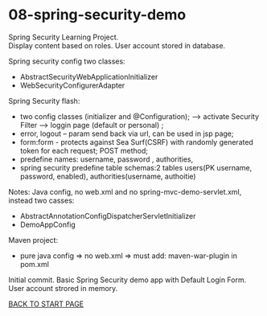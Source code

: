 # 08-spring-security-demo
Spring Security Learning Project.  
Display content based on roles. User account stored in database.  
  
  
    
Spring security config two classes:  
  - AbstractSecurityWebApplicationInitializer  
  - WebSecurityConfigurerAdapter  

Spring Security flash: 
 - two config classes (initializer and @Configuration); --> activate Security Filter --> loggin page (default or personal) ;
 - error, logout – param send back via url, can be used in jsp page;
 - form:form - protects  against Sea Surf(CSRF) with randomly generated token for each request; POST method;
 - predefine names: username, password , authorities,  
 - spring security predefine table schemas:2 tables users(PK username, password, enabled), authorities(username, authoitie)


Notes: 
Java config, no web.xml and no spring-mvc-demo-servlet.xml, instead two casses:  
  - AbstractAnnotationConfigDispatcherServletInitializer  
  - DemoAppConfig  

Maven project:  
  - pure java config => no web.xml => must add: maven-war-plugin in pom.xml


Initial commit. Basic Spring Security demo app with Default Login Form. User account strored in memory.  

[BACK TO START PAGE](https://github.com/FlorescuAndrei/Start.git) 

